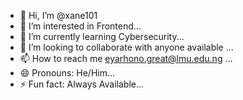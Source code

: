 - 👋 Hi, I’m @xane101
- 👀 I’m interested in Frontend...
- 🌱 I’m currently learning Cybersecurity...
- 💞️ I’m looking to collaborate with anyone available ...
- 📫 How to reach me eyarhono.great@lmu.edu.ng ...
- 😄 Pronouns: He/Him...
- ⚡ Fun fact: Always Available...

<!---
xane101/xane101 is a ✨ special ✨ repository because its `README.md` (this file) appears on your GitHub profile.
You can click the Preview link to take a look at your changes.
--->
